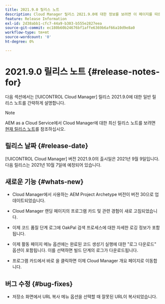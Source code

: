 ```yaml
---
title: 2021.9.0 릴리스 노트
description: Cloud Manager 릴리스 2021.9.0에 대한 정보를 보려면 이 페이지를 따르십시오
feature: Release Information
exl-id: 2d38abb1-cfc7-44a9-b303-b555e2827eea
source-git-commit: ec180b60b24676bf1affe6369b6af66a10d9e8a0
workflow-type: tm+mt
source-wordcount: '0'
ht-degree: 0%

---
```


# 2021.9.0 릴리스 노트 {#release-notes-for}

다음 섹션에서는 [!UICONTROL Cloud Manager] 릴리스 2021.9.0에 대한 일반 릴리스 노트를 간략하게 설명합니다.

>[!NOTE]
>AEM as a Cloud Service에서 Cloud Manager에 대한 최신 릴리스 노트를 보려면 [현재 릴리스 노트](https://experienceleague.adobe.com/docs/experience-manager-cloud-service/onboarding/getting-access/release-notes-cloud-manager/release-notes-cm-current.html?lang=en#getting-access)를 참조하십시오.

## 릴리스 날짜 {#release-date}

[!UICONTROL Cloud Manager] 버전 2021.9.0의 출시일은 2021년 9월 9일입니다.
다음 릴리스는 2021년 10월 7일에 예정되어 있습니다.

## 새로운 기능 {#whats-new}

* Cloud Manager에서 사용하는 AEM Project Archetype 버전이 버전 30으로 업데이트되었습니다.

* Cloud Manager 랜딩 페이지의 프로그램 카드 및 관련 경험이 새로 고침되었습니다.

* 이제 코드 품질 단계 로그에 OakPal 검색 프로세스에 대한 자세한 로깅 정보가 포함됩니다.

* 이제 활동 페이지 메뉴 옵션에는 완료된 코드 생성기 실행에 대한 &quot;로그 다운로드&quot; 옵션이 포함됩니다. 이를 선택하면 빌드 단계의 로그가 다운로드됩니다.

* 프로그램 카드에서 바로 을 클릭하면 이제 Cloud Manager 개요 페이지로 이동합니다.

## 버그 수정 {#bug-fixes}

* 저장소 화면에서 URL 복사 메뉴 옵션을 선택할 때 잘못된 URL이 복사되었습니다.
